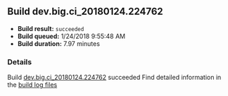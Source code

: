 ## Build dev.big.ci_20180124.224762
- **Build result:** `succeeded`
- **Build queued:** 1/24/2018 9:55:48 AM
- **Build duration:** 7.97 minutes
### Details
Build [dev.big.ci_20180124.224762](https://winappstudio.visualstudio.com/web/build.aspx?pcguid=a4ef43be-68ce-4195-a619-079b4d9834c2&builduri=vstfs%3a%2f%2f%2fBuild%2fBuild%2f24762) succeeded
Find detailed information in the [build log files](https://uwpctdiags.blob.core.windows.net/buildlogs/dev.big.ci_20180124.224762_logs.zip)
